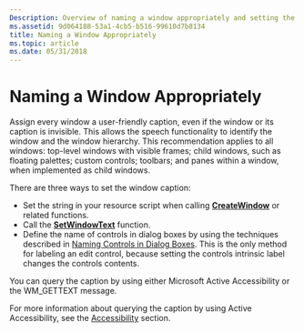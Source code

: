 ```yaml
---
Description: Overview of naming a window appropriately and setting the window caption for the Tablet PC.
ms.assetid: 9d064188-53a1-4cb5-b516-99610d7b8134
title: Naming a Window Appropriately
ms.topic: article
ms.date: 05/31/2018
---
```


# Naming a Window Appropriately

Assign every window a user-friendly caption, even if the window or its caption is invisible. This allows the speech functionality to identify the window and the window hierarchy. This recommendation applies to all windows: top-level windows with visible frames; child windows, such as floating palettes; custom controls; toolbars; and panes within a window, when implemented as child windows.

There are three ways to set the window caption:

-   Set the string in your resource script when calling [**CreateWindow**](/windows/desktop/api/winuser/nf-winuser-createwindowa) or related functions.
-   Call the [**SetWindowText**](/windows/desktop/api/winuser/nf-winuser-setwindowtexta) function.
-   Define the name of controls in dialog boxes by using the techniques described in [Naming Controls in Dialog Boxes](naming-controls-in-dialog-boxes.md). This is the only method for labeling an edit control, because setting the controls intrinsic label changes the controls contents.

You can query the caption by using either Microsoft Active Accessibility or the WM\_GETTEXT message.

For more information about querying the caption by using Active Accessibility, see the [Accessibility](/windows/desktop/accessibility) section.

 

 